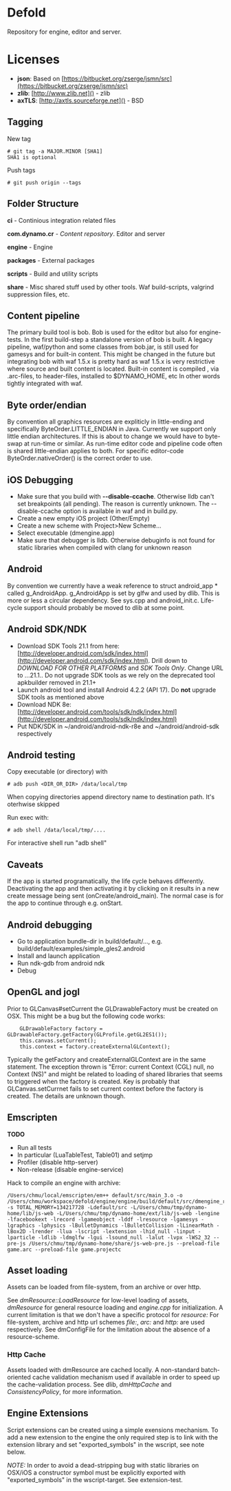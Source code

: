 Defold
======

Repository for engine, editor and server.

Licenses
========

* **json**: Based on [https://bitbucket.org/zserge/jsmn/src](https://bitbucket.org/zserge/jsmn/src)
* **zlib**: [http://www.zlib.net]() - zlib
* **axTLS**: [http://axtls.sourceforge.net]() - BSD

Tagging
-------

New tag

    # git tag -a MAJOR.MINOR [SHA1]
    SHA1 is optional

Push tags

    # git push origin --tags


Folder Structure
----------------

**ci** - Continious integration related files

**com.dynamo.cr** - _Content repository_. Editor and server

**engine** - Engine

**packages** - External packages

**scripts** - Build and utility scripts

**share** - Misc shared stuff used by other tools. Waf build-scripts, valgrind suppression files, etc.

Content pipeline
----------------

The primary build tool is bob. Bob is used for the editor but also for engine-tests.
In the first build-step a standalone version of bob is built. A legacy pipeline, waf/python and some classes from bob.jar,
is still used for gamesys and for built-in content. This might be changed in the future but integrating bob with waf 1.5.x
is pretty hard as waf 1.5.x is very restrictive where source and built content is located. Built-in content is compiled
, via .arc-files, to header-files, installed to $DYNAMO_HOME, etc In other words tightly integrated with waf.

Byte order/endian
-----------------

By convention all graphics resources are expliticly in little-ending and specifically ByteOrder.LITTLE_ENDIAN in Java. Currently we support
only little endian architectures. If this is about to change we would have to byte-swap at run-time or similar.
As run-time editor code and pipeline code often is shared little-endian applies to both. For specific editor-code ByteOrder.nativeOrder() is
the correct order to use.


iOS Debugging
-------------

* Make sure that you build with **--disable-ccache**. Otherwise lldb can't set breakpoints (all pending). The
  reason is currently unknown. The --disable-ccache option is available in waf and in build.py.
* Create a new empty iOS project (Other/Empty)
* Create a new scheme with Project>New Scheme...
* Select executable (dmengine.app)
* Make sure that debugger is lldb. Otherwise debuginfo is not found for static libraries when compiled with clang for unknown reason

Android
-------

By convention we currently have a weak reference to struct android\_app \* called g\_AndroidApp. 
g\_AndroidApp is set by glfw and used by dlib. This is more or less a circular dependency. See sys.cpp and android_init.c. 
Life-cycle support should probably be moved to dlib at some point.


Android SDK/NDK
---------------

* Download SDK Tools 21.1 from here: [http://developer.android.com/sdk/index.html](http://developer.android.com/sdk/index.html).
  Drill down to *DOWNLOAD FOR OTHER PLATFORMS* and *SDK Tools Only*. Change URL to ...21.1.. 
  Do not upgrade SDK tools as we rely on the deprecated tool apkbuilder removed in 21.1+
* Launch android tool and install Android 4.2.2 (API 17). Do **not** upgrade SDK tools as
  mentioned above
* Download NDK 8e: [http://developer.android.com/tools/sdk/ndk/index.html](http://developer.android.com/tools/sdk/ndk/index.html)
* Put NDK/SDK in ~/android/android-ndk-r8e and ~/android/android-sdk respectively 

Android testing
---------------
Copy executable (or directory) with

    # adb push <DIR_OR_DIR> /data/local/tmp

When copying directories append directory name to destination path. It's oterhwise skipped

Run exec with:

    # adb shell /data/local/tmp/....

For interactive shell run "adb shell"

Caveats
-------

If the app is started programatically, the life cycle behaves differently. Deactivating the app and then activating it by clicking on it results in a new 
create message being sent (onCreate/android_main). The normal case is for the app to continue through e.g. onStart.

Android debugging
-----------------

* Go to application bundle-dir in build/default/...,  e.g. build/default/examples/simple_gles2.android
* Install and launch application
* Run ndk-gdb from android ndk
* Debug

OpenGL and jogl
---------------

Prior to GLCanvas#setCurrent the GLDrawableFactory must be created on OSX. This might be a bug but the following code works:

        GLDrawableFactory factory = GLDrawableFactory.getFactory(GLProfile.getGL2ES1());
        this.canvas.setCurrent();
		this.context = factory.createExternalGLContext();

Typically the getFactory and createExternalGLContext are in the same statement. The exception thrown is "Error: current Context (CGL) null, no Context (NS)" and might be related to loading of shared libraries that seems to triggered when the factory is
created. Key is probably that GLCanvas.setCurrnet fails to set current context before the factory is created. The details
are unknown though.

Emscripten
----------

**TODO**

* Run all tests
* In particular (LuaTableTest, Table01) and setjmp
* Profiler (disable http-server)
* Non-release (disable engine-service)

Hack to compile an engine with archive:

    /Users/chmu/local/emscripten/em++ default/src/main_3.o -o /Users/chmu/workspace/defold/engine/engine/build/default/src/dmengine_release.html -s TOTAL_MEMORY=134217728 -Ldefault/src -L/Users/chmu/tmp/dynamo-home/lib/js-web -L/Users/chmu/tmp/dynamo-home/ext/lib/js-web -lengine -lfacebookext -lrecord -lgameobject -lddf -lresource -lgamesys -lgraphics -lphysics -lBulletDynamics -lBulletCollision -lLinearMath -lBox2D -lrender -llua -lscript -lextension -lhid_null -linput -lparticle -ldlib -ldmglfw -lgui -lsound_null -lalut -lvpx -lWS2_32 --pre-js /Users/chmu/tmp/dynamo-home/share/js-web-pre.js --preload-file game.arc --preload-file game.projectc


Asset loading
-------------

Assets can be loaded from file-system, from an archive or over http.

See *dmResource::LoadResource* for low-level loading of assets, *dmResource* for general resource loading and *engine.cpp*
for initialization. A current limitation is that we don't have a specific protocol for *resource:* For file-system, archive
and http url schemes *file:*, *arc:* and *http:* are used respectively. See dmConfigFile for the limitation about the absence 
of a resource-scheme.

### Http Cache

Assets loaded with dmResource are cached locally. A non-standard batch-oriented cache validation mechanism 
used if available in order to speed up the cache-validation process. See dlib, *dmHttpCache* and *ConsistencyPolicy*, for more information.

Engine Extensions
-----------------

Script extensions can be created using a simple exensions mechanism. To add a new extension to the engine the only required step is to link with the
extension library and set "exported_symbols" in the wscript, see note below.

*NOTE:* In order to avoid a dead-stripping bug with static libraries on OSX/iOS a constructor symbol must be explicitly exported with "exported_symbols"
in the wscript-target. See extension-test.


